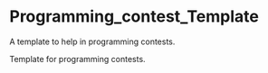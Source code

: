 Programming_contest_Template
============================

A template to help in programming contests.

Template for programming contests.
